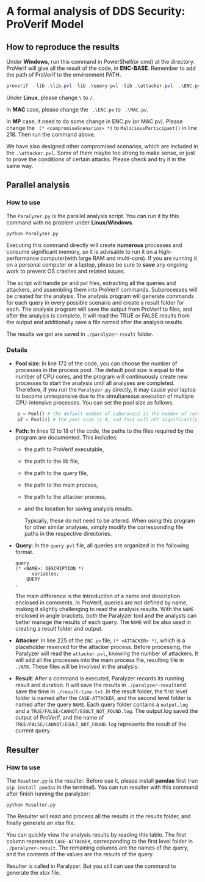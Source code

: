 # A formal analysis of DDS Security: ProVerif Model

 ## How to reproduce the results

Under **Windows**, run this command in PowerShell(or cmd) at the directory. ProVerif will give all the result of the code, in **ENC-BASE**. Remember to add the path of ProVerif to the environment PATH.

```powershell
proverif  -lib .\lib.pvl -lib .\query.pvl -lib .\attacker.pvl  .\ENC.pv
```

Under **Linux**, please change `\` to `/`.

In **MAC** case, please change the ` .\ENC.pv` to ` .\MAC.pv`.

In **MP** case, it need to do some change in ENC.pv (or MAC.pv). Please change the ` (* <compromiseScenarios> *)`  to `MaliciousParticipant()` in line 218. Then run the command above.

We have also designed other compromised scenarios, which are included in the `.\attacker.pvl`. Some of them maybe too strong to make sense, or just to prove the conditions of certain attacks. Please check and try it in the same way.

 ## Parallel analysis

### How to use

The `Paralyzer.py` is the parallel analysis script. You can run it by this command with no problem under **Linux/Windows**.

```sh
python Paralyzer.py
```

Executing this command directly will create **numerous** processes and consume significant memory, so it is advisable to run it on a high-performance computer(with large RAM and multi-core). If you are running it on a personal computer or a laptop, please be sure to **save** any ongoing work to prevent OS crashes and related issues.

The script will handle pv and pvl files, extracting all the queries and attackers, and assembling them into ProVerif commands. Subprocesses will be created for the analysis. The analysis program will generate commands for each query in every possible scenario and create a result folder for each. The analysis program will save the output from ProVerif to files, and after the analysis is complete, it will read the TRUE or FALSE results from the output and additionally save a file named after the analysis results.

The results we got are saved in `./paralyzer-result` folder.

### Details

- **Pool size**: In line 172 of the code, you can choose the number of processes in the process pool. The default pool size is equal to the number of CPU cores, and the program will continuously create new processes to start the analysis until all analyses are completed. Therefore, if you run the `Paralyzer.py` directly, it may cause your laptop to become unresponsive due to the simultaneous execution of multiple CPU-intensive processes. You can set the pool size as follows.

```python
	p = Pool() # the default number of subprocess is the number of cores.
	p2 = Pool(4) # the pool size is 4, and this will not significantly impact the computer's performance.
```

- **Path:** In lines 12 to 18 of the code, the paths to the files required by the program are documented. This includes:

  - the path to ProVerif executable,

  - the path to the lib file,

  - the path to the query file,

  - the path to the main process, 

  - the path to the attacker process, 

  - and the location for saving analysis results. 

    Typically, these do not need to be altered. When using this program for other similar analyses, simply modify the corresponding file paths in the respective directories.

- **Query**: In the `query.pvl` file, all queries are organized in the following format.

  ```
  query 
  (* <NAME>: DESCRIPTION *)
        variables;
      QUERY
  .
  ```

  The main difference is the introduction of a name and description enclosed in comments. In ProVerif, queries are not defined by name, making it slightly challenging to read the analysis results. With the `NAME` enclosed in angle brackets, both the Paralyzer tool and the analysts can better manage the results of each query. The `NAME` will be also used in creating a result folder and output.

- **Attacker**: In line 225 of the `ENC.pv` file,  `(* <ATTACKER> *)`, which is a placeholder reserved for the attacker process. Before processing, the Paralyzer will read the `attacker.pvl`, knowing the number of attackers. It will add all the processes into the main process file, resulting file in `./ATK`. These files will be involved in the analysis.

- **Result**: After a command is executed, Paralyzer records its running result and duration. It will save the results in `./paralyzer-result`and save the time in `./result-time.txt`  .In the result folder, the first level folder is named after the `CASE-ATTACKER`, and the second level folder is named after the query `NAME`. Each query folder contains a `output.log` and a `TRUE/FALSE/CANNOT/ESULT_NOT_FOUND.log`. The output.log saved the output of ProVerif, and the name  of `TRUE/FALSE/CANNOT/ESULT_NOT_FOUND.log` represents the result of the current query.

## Resulter

### How to use

The `Resulter.py` is the resulter. Before use it, please install **pandas** first (run `pip install pandas` in the terminal). You can run resulter with this command after finish running the paralyzer:

```
python Resulter.py
```

The Resulter will read and process all the results in the results folder, and finally generate an xlsx file. 

You can quickly view the analysis results by reading this table. The first column represents `CASE-ATTACKER`, corresponding to the first level folder in  `./paralyzer-result`. The remaining columns are the names of the query, and the contents of the values are the results of the query.

Resulter is called in Paralyzer. But you still can use the command to generate the xlsx file. 

